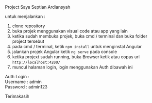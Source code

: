 Project Saya 
Septian Ardiansyah 

untuk menjalankan : 
1. clone repository
2. buka projek menggunakan visual code atau app yang lain 
3. ketika sudah membuka projek, buka cmd / terminal dan buka folder project tersebut
4. pada cmd / terminal, ketik `npm install` untuk menginstal Angular
5. jalankan projek Angular ketik `ng serve` pada console
6. ketika projext sudah running, buka Browser ketik atau copas url 
   `http://localhost:4200/`
7. muncul halaman login, login menggunakan Auth dibawah ini

Auth Login : \
Username : admin \
Password : admin123 

Terimakasih 